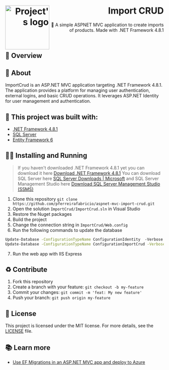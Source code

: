 <h1 align="right">
  <img alt="Project's logo" src="https://github.com/user-attachments/assets/bbf2fd04-d808-47a4-a9d0-a50f269f771d" width="140px" align="left" />
  Import CRUD
</h1>

<p align="right">
  🌊 A simple ASPNET MVC application to create imports of products. Made with .NET Framework 4.8.1
  <br />
</p>
<br/>

## 👀 Overview

<div>
</div>

## 📖 About

ImportCrud is an ASP.NET MVC application targeting .NET Framework 4.8.1. The application provides a platform for managing user authentication, external logins, and basic CRUD operations. It leverages ASP.NET Identity for user management and authentication.

## 🧱 This project was built with:

- [.NET Framework 4.8.1](https://dotnet.microsoft.com/en-us/download/dotnet-framework/net481)
- [SQL Server](https://www.microsoft.com/en/sql-server/sql-server-downloads)
- [Entity Framework 6](https://learn.microsoft.com/en-us/ef/ef6/)

## 🚶‍♂️ Installing and Running

> If you haven't downloaded .NET Framework 4.8.1 yet you can download it here [Download .NET Framework 4.8.1](https://dotnet.microsoft.com/en-us/download/dotnet-framework/net481)
> You can download SQL Server here [SQL Server Downloads | Microsoft](https://www.microsoft.com/en-us/sql-server/sql-server-downloads) and SQL Server Management Studio here [Download SQL Server Management Studio (SSMS)](https://learn.microsoft.com/en-us/sql/ssms/download-sql-server-management-studio-ssms?view=sql-server-ver16)

1.  Clone this repository `git clone https://github.com/pferreirafabricio/aspnet-mvc-import-crud.git`
2.  Open the solution `ImportCrud/ImportCrud.sln` in Visual Studio
3.  Restore the Nuget packages
4.  Build the project
5.  Change the connection string in `ImportCrud/Web.config`
6.  Run the following commands to update the database
```bash
Update-Database -ConfigurationTypeName ConfigurationIdentity  -Verbose
Update-Database -ConfigurationTypeName ConfigurationImportCrud -Verbose
```
7.  Run the web app with IIS Express

## ♻ Contribute

1.  Fork this repository
2.  Create a branch with your feature: `git checkout -b my-feature`
3.  Commit your changes: `git commit -m 'feat: My new feature'`
4.  Push your branch: `git push origin my-feature`

## :page_with_curl: License

This project is licensed under the MIT license. For more details, see the [LICENSE](LICENSE) file.

## 📚 Learn more

- [Use EF Migrations in an ASP.NET MVC app and deploy to Azure](https://learn.microsoft.com/en-us/aspnet/mvc/overview/getting-started/getting-started-with-ef-using-mvc/migrations-and-deployment-with-the-entity-framework-in-an-asp-net-mvc-application)
